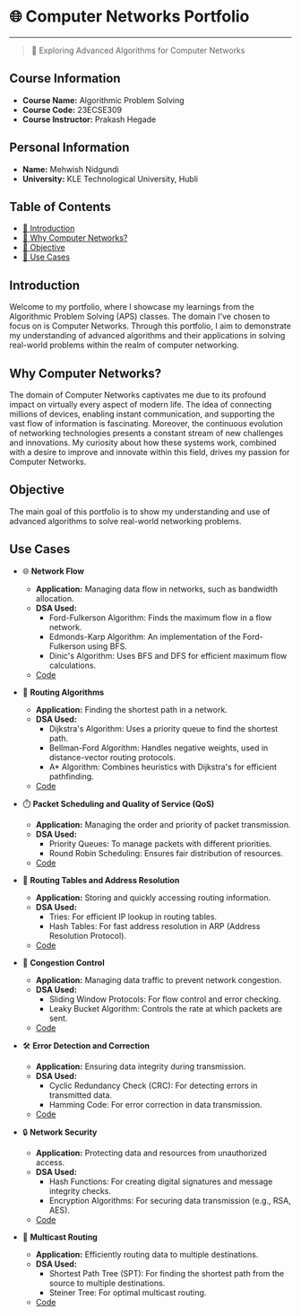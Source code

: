 # 🌐 Computer Networks Portfolio
* * *
> 🚀 Exploring Advanced Algorithms for Computer Networks

## Course Information
- **Course Name:** Algorithmic Problem Solving
- **Course Code:** 23ECSE309
- **Course Instructor:** Prakash Hegade

## Personal Information
- **Name:** Mehwish Nidgundi
- **University:** KLE Technological University, Hubli

## Table of Contents
- [📖 Introduction](#introduction)
- [🌟 Why Computer Networks?](#why-computer-networks)
- [🎯 Objective](#objective)
- [💼 Use Cases](#use-cases)

## Introduction
Welcome to my portfolio, where I showcase my learnings from the Algorithmic Problem Solving (APS) classes. The domain I've chosen to focus on is Computer Networks. Through this portfolio, I aim to demonstrate my understanding of advanced algorithms and their applications in solving real-world problems within the realm of computer networking.

## Why Computer Networks?
The domain of Computer Networks captivates me due to its profound impact on virtually every aspect of modern life. The idea of connecting millions of devices, enabling instant communication, and supporting the vast flow of information is fascinating. Moreover, the continuous evolution of networking technologies presents a constant stream of new challenges and innovations. My curiosity about how these systems work, combined with a desire to improve and innovate within this field, drives my passion for Computer Networks.

## Objective
The main goal of this portfolio is to show my understanding and use of advanced algorithms to solve real-world networking problems.

## Use Cases
- 🌐 **Network Flow**
  - **Application:** Managing data flow in networks, such as bandwidth allocation.
  - **DSA Used:**
    - Ford-Fulkerson Algorithm: Finds the maximum flow in a flow network.
    - Edmonds-Karp Algorithm: An implementation of the Ford-Fulkerson using BFS.
    - Dinic's Algorithm: Uses BFS and DFS for efficient maximum flow calculations.
  - [Code](./network_flow_code.md)

- 🚦 **Routing Algorithms**
  - **Application:** Finding the shortest path in a network.
  - **DSA Used:**
    - Dijkstra's Algorithm: Uses a priority queue to find the shortest path.
    - Bellman-Ford Algorithm: Handles negative weights, used in distance-vector routing protocols.
    - A* Algorithm: Combines heuristics with Dijkstra's for efficient pathfinding.
  - [Code](./routing_algorithms_code.md)

- ⏱️ **Packet Scheduling and Quality of Service (QoS)**
  - **Application:** Managing the order and priority of packet transmission.
  - **DSA Used:**
    - Priority Queues: To manage packets with different priorities.
    - Round Robin Scheduling: Ensures fair distribution of resources.
  - [Code](./packet_scheduling_qos_code.md)

- 📜 **Routing Tables and Address Resolution**
  - **Application:** Storing and quickly accessing routing information.
  - **DSA Used:**
    - Tries: For efficient IP lookup in routing tables.
    - Hash Tables: For fast address resolution in ARP (Address Resolution Protocol).
  - [Code](./routing_tables_address_resolution_code.md)

- 🚧 **Congestion Control**
  - **Application:** Managing data traffic to prevent network congestion.
  - **DSA Used:**
    - Sliding Window Protocols: For flow control and error checking.
    - Leaky Bucket Algorithm: Controls the rate at which packets are sent.
  - [Code](./congestion_control_code.md)

- 🛠️ **Error Detection and Correction**
  - **Application:** Ensuring data integrity during transmission.
  - **DSA Used:**
    - Cyclic Redundancy Check (CRC): For detecting errors in transmitted data.
    - Hamming Code: For error correction in data transmission.
  - [Code](./error_detection_correction_code.md)

- 🔒 **Network Security**
  - **Application:** Protecting data and resources from unauthorized access.
  - **DSA Used:**
    - Hash Functions: For creating digital signatures and message integrity checks.
    - Encryption Algorithms: For securing data transmission (e.g., RSA, AES).
  - [Code](./network_security_code.md)

- 📡 **Multicast Routing**
  - **Application:** Efficiently routing data to multiple destinations.
  - **DSA Used:**
    - Shortest Path Tree (SPT): For finding the shortest path from the source to multiple destinations.
    - Steiner Tree: For optimal multicast routing.
  - [Code](./multicast_routing_code.md)
